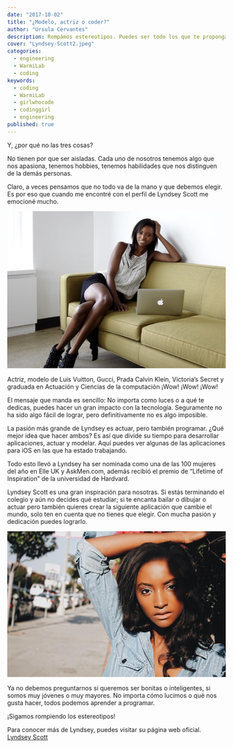 ```yaml
---
date: "2017-10-02"
title: "¿Modelo, actriz o coder?"
author: "Ursula Cervantes"
description: Rompámos estereotipos. Puedes ser todo los que te propongas, incluso si la sociedad te dice que no. Lyndsey Scott es uno de tantos ejemplos en los que nos podemos inspirar.
cover: "Lyndsey-Scott2.jpeg"
categories:
  - engineering
  - WarmiLab
  - coding
keywords:
  - coding
  - WarmiLab
  - girlwhocode
  - codinggirl
  - engineering
published: true
---
```


Y, ¿por qué no las tres cosas?

No tienen por que ser aisladas. Cada uno de nosotros tenemos algo que nos apasiona, tenemos hobbies, tenemos habilidades que nos distinguen de la demás personas.

Claro, a veces pensamos que no todo va de la mano y que debemos elegir. Es por eso que cuando me encontré con el perfil de Lyndsey Scott me emocioné mucho.

![Lyndsey Scott](./Lyndsey-Scott.jpeg "Lyndsey Scott")

Actriz, modelo de Luis Vuitton, Gucci, Prada Calvin Klein, Victoria’s Secret y graduada en Actuación y Ciencias de la computación ¡Wow! ¡Wow! ¡Wow!

El mensaje que manda es sencillo: No importa como luces o a qué te dedicas, puedes hacer un gran impacto con la tecnología. Seguramente no ha sido algo fácil de lograr, pero definitivamente no es algo imposible.

La pasión más grande de Lyndsey es actuar, pero también programar. ¿Qué mejor idea que hacer ambos? Es así que divide su tiempo para desarrollar aplicaciones, actuar y modelar. Aquí puedes ver algunas de las aplicaciones para iOS en las que ha estado trabajando.

Todo esto llevó a Lyndsey ha ser nominada como una de las 100 mujeres del año en Elle UK y AskMen.com, además recibió el premio de “Lifetime of Inspiration” de la universidad de Hardvard.

Lyndsey Scott es una gran inspiración para nosotras. Si estás terminando el colegio y aún no decides qué estudiar; si te encanta bailar o dibujar o actuar pero también quieres crear la siguiente aplicación que cambie el mundo, solo ten en cuenta que no tienes que elegir. Con mucha pasión y dedicación puedes lograrlo.

![Lyndsey Scott](./Lyndsey-Scott2.jpeg "Lyndsey Scott")

Ya no debemos preguntarnos si queremos ser bonitas o inteligentes, si somos muy jóvenes o muy mayores. No importa cómo lucimos o qué nos gusta hacer, todos podemos aprender a programar.

¡Sigamos rompiendo los estereotipos!

Para conocer más de Lyndsey, puedes visitar su página web oficial.
[Lyndsey Scott](https://www.lyndseyscott.com/)  
